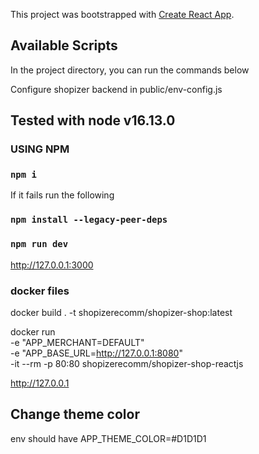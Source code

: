 This project was bootstrapped with [Create React App](https://github.com/facebook/create-react-app).

## Available Scripts

In the project directory, you can run the commands below

Configure shopizer backend in public/env-config.js

## Tested with node  v16.13.0

### USING NPM

### `npm i`

If it fails run the following

### `npm install --legacy-peer-deps`

### `npm run dev`

http://127.0.0.1:3000

### docker files ###

docker build . -t shopizerecomm/shopizer-shop:latest

docker run \
-e "APP_MERCHANT=DEFAULT" \
-e "APP_BASE_URL=http://127.0.0.1:8080" \
-it --rm -p 80:80 shopizerecomm/shopizer-shop-reactjs

http://127.0.0.1

## Change theme color

env should have
APP_THEME_COLOR=#D1D1D1
